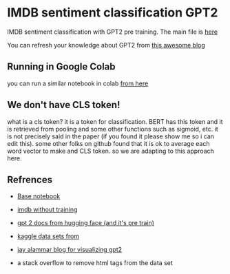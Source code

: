 # IMDB sentiment classification GPT2
IMDB sentiment classification with GPT2 pre training. The main file is [here](https://github.com/AminTaheri23/IMDB-sentiment-classification-GPT2/blob/master/transfer_learning_classification_GPT2.ipynb)

You can refresh your knowledge about GPT2 from [this awesome blog](http://jalammar.github.io/illustrated-gpt2/)

## Running in Google Colab
you can run a similar notebook in colab [from here ](https://colab.research.google.com/drive/1MgpwzojvoIRv8Fypxvy2OnjS-IiExlG3)

## We don't have CLS token!
what is a cls token? it is a token for classification. BERT has this token and it is retrieved from pooling and some other functions such as sigmoid, etc. it is not precisely said in the paper (if you found it please show me so i can edit this). some other folks on github found that it is ok to average each word vector to make and CLS token. so we are adapting to this approach here.

## Refrences
 - [Base notebook]( https://github.com/jalammar/jalammar.github.io/blob/master/notebooks/bert/A_Visual_Notebook_to_Using_BERT_for_the_First_Time.ipynb)

- [imdb without training](https://machinelearningmastery.com/predict-sentiment-movie-reviews-using-deep-learning/)

- [gpt 2 docs from hugging face (and it's pre train)](https://huggingface.co/transformers/model_doc/gpt2.html)

- [kaggle data sets from](https://www.kaggle.com/lakshmi25npathi/imdb-dataset-of-50k-movie-reviews)

- [jay alammar blog for visualizing gpt2](http://jalammar.github.io/illustrated-gpt2/)

- a stack overflow to remove html tags from the data set
